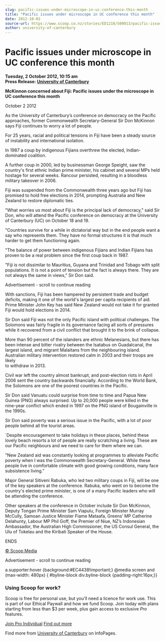 ```yaml
---
slug: pacific-issues-under-microscope-in-uc-conference-this-month
title: "Pacific issues under microscope in UC conference this month"
date: 2012-10-02
source-url: https://www.scoop.co.nz/stories/ED1210/S00013/pacific-issues-under-microscope-in-uc-conference-this-month.htm
author: university-of-canterbury
---
```

Pacific issues under microscope in UC conference this month
===========================================================

**Tuesday, 2 October 2012, 10:15 am**  
**Press Release: [University of Canterbury](https://info.scoop.co.nz/University_of_Canterbury)**

**McKinnon concerned about Fiji: Pacific issues under the microscope in UC conference this month**

October 2 2012

As the University of Canterbury’s conference on democracy on the Pacific approaches, former Commonwealth Secretary-General Sir Don McKinnon says Fiji continues to worry a lot of people.

For 25 years, racial and political tensions in Fiji have been a steady source of instability and international isolation.

In 1987 a coup by indigenous Fijians overthrew the elected, Indian-dominated coalition.

A further coup in 2000, led by businessman George Speight, saw the country's first ethnic Indian prime minister, his cabinet and several MPs held hostage for several weeks. Rancour persisted, resulting in a bloodless military takeover in 2006.

Fiji was suspended from the Commonwealth three years ago but Fiji has promised to hold free elections in 2014, prompting Australia and New Zealand to restore diplomatic ties.

"What worries us most about Fiji is the principal lack of democracy," said Sir Don, who will attend the Pacific conference on democracy at the University of Canterbury (UC) on October 18 and 19.

"Countries survive for a while in dictatorial way but in the end people want a say who represents them. They have no formal structures it is that much harder to get them functioning again.

"The balance of power between indigenous Fijians and Indian Fijians has proven to be a real problem since the first coup back in 1987.

"Fiji is not dissimilar to Mauritius, Guyana and Trinidad and Tobago with split populations. It is not a point of tension but the fact is always there. They are not always the same in views," Sir Don said.

Advertisement - scroll to continue reading





With sanctions, Fiji has been hampered by persistent trade and budget deficits, making it one of the world's largest per capita recipients of aid. Prime Minister John Key has said New Zealand would not take it for granted Fiji would hold elections in 2014.

Sir Don said Fiji was not the only Pacific island with political challenges. The Solomons was fairly fragile in its governance facing all sorts of pressures while it recovered from a civil conflict that brought it to the brink of collapse.

More than 90 percent of the islanders are ethnic Melanesians, but there has been intense and bitter rivalry between the Isatabus on Guadalcanal, the largest island, and migrant Malaitans from the neighbouring island. Australian military intervention restored calm in 2003 and their troops are likely  
to withdraw in 2013.

Civil war left the country almost bankrupt, and post-election riots in April 2006 sent the country backwards financially. According to the World Bank, the Solomons are one of the poorest countries in the Pacific.

Sir Don said Vanuatu could surprise from time to time and Papua New Guinea (PNG) always surprised. Up to 20,000 people were killed in the nine-year conflict which ended in 1997 on the PNG island of Bougainville in the 1990s.

Sir Don said poverty was a serious issue in the Pacific, with a lot of poor people behind all the tourist areas.

\`Despite encouragement to take holidays in these places, behind these lovely beach resorts a lot of people are really scratching a living. These are our Pacific neighbours and we need to care for them where we can.

"New Zealand aid was constantly looking at programmes to alleviate Pacific poverty when I was the Commonwealth Secretary-General. While these people live in comfortable climate with good growing conditions, many face subsistence living."

Major General Sitiveni Rabuka, who led two military coups in Fiji, will be one of the key speakers at the conference. Rabuka, who went on to become the country's elected prime minister, is one of a many Pacific leaders who will be attending the conference.

Other speakers at the conference in October include Sir Don McKinnon, Deputy Tongan Prime Minister Sam Viapulu, Foreign Minister Murray McCully, Samoan Justice Minister Fiame Mataafa, Greens’ MP Catherine Delahunty, Labour MP Phil Goff, the Premier of Niue, NZ’s Indonesian Ambassador, the Australian High Commissioner, the US Consul General, the Ulu of Tokelau and the Kiribati Speaker of the House.

ENDS

[© Scoop Media](http://www.scoop.co.nz/about/terms.html)  

Advertisement - scroll to continue reading



a.supporter:hover {background:#EC4438!important;} @media screen and (max-width: 480px) { #byline-block div.byline-block {padding-right:16px;}}

### Using Scoop for work?

Scoop is free for personal use, but you’ll need a licence for work use. This is part of our Ethical Paywall and how we fund Scoop. Join today with plans starting from less than $3 per week, plus gain access to exclusive _Pro_ features.  
  
[Join Pro Individual](https://pro.scoop.co.nz/Individual/?from=ProIn24) [Find out more](https://pro.scoop.co.nz/using-scoop-for-work/?from=ProIn24)

Find more from [University of Canterbury](https://info.scoop.co.nz/University_of_Canterbury) on InfoPages.